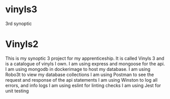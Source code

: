 # vinyls3
3rd synoptic
# Vinyls2
This is my synoptic 3 project for my apprenticeship. It is called Vinyls 3 and is a catalogue of vinyls I own.
I am using express and mongoose for the api. I am using mongodb in dockerimage to host my database.
I am using Robo3t to view my database collections
I am using Postman to see the request and response of the api statements
I am using Winston to log all errors, and info logs
I am using eslint for linting checks
I am using Jest for unit testing

